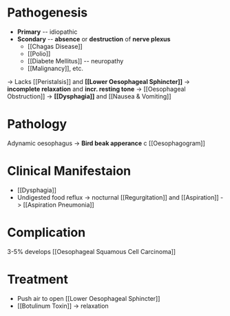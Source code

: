 # Pathogenesis
- **Primary** -- idiopathic
- **Scondary** -- **absence** or **destruction** of **nerve plexus**
	- [[Chagas Disease]]
	- [[Polio]]
	- [[Diabete Mellitus]] -- neuropathy
	- [[Malignancy]], etc.

-> Lacks [[Peristalsis]] and **[[Lower Oesophageal Sphincter]]** -> **incomplete relaxation** and **incr. resting tone** -> [[Oesophageal Obstruction]] -> **[[Dysphagia]]** and [[Nausea & Vomiting]]

# Pathology
Adynamic oesophagus -> **Bird beak apperance** c [[Oesophagogram]]

# Clinical Manifestaion
- [[Dysphagia]]
- Undigested food reflux -> nocturnal [[Regurgitation]] and [[Aspiration]] -> [[Aspiration Pneumonia]]

# Complication
3-5% develops [[Oesophageal Squamous Cell Carcinoma]]

# Treatment
- Push air to open [[Lower Oesophageal Sphincter]]
- [[Botulinum Toxin]] -> relaxation